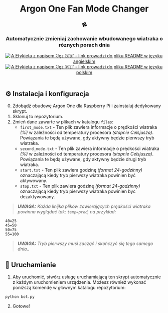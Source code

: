 <div align="center">
   <h1>Argon One Fan Mode Changer</h1>
   <h3>𖣘</h3>
   <h3>Automatycznie zmieniaj zachowanie wbudowanego wiatraka o róznych porach dnia</h3>
   <a href="https://github.com/Cezary924/Argon-One-Fan-Mode-Changer/blob/master/README.md" target="__blank"><img alt="A Etykieta z napisem 'Jęz 🇬🇧' - link prowadzi do pliku README w języku angielskim" src="https://img.shields.io/badge/Jęz-🇬🇧-012169?style=for-the-badge"></a>
   <a href="https://github.com/Cezary924/Argon-One-Fan-Mode-Changer
/blob/master/README.pl-pl.md" target="__blank"><img alt="A Etykieta z napisem 'Jęz 🇵🇱' - link prowadzi do pliku README w języku polskim" src="https://img.shields.io/badge/Jęz-🇵🇱-dc143c?style=for-the-badge"></a>
</div><br/>

## ⚙️ Instalacja i konfiguracja</h3>
0. Zdobądź obudowę Argon One dla Raspberry Pi i zainstaluj dedykowany skrypt.
1. Sklonuj to repozytorium.
2. Zmień dane zawarte w plikach w katalogu `files`:
   - `first_mode.txt` - Ten plik zawiera informacje o prędkości wiatraka _(%)_ w zależności od temperatury procesora _(stopnie Celsjusza)_. Powiązania te będą używane, gdy aktywny będzie pierwszy tryb wiatraka.
   - `second_mode.txt` - Ten plik zawiera informacje o prędkości wiatraka _(%)_ w zależności od temperatury procesora _(stopnie Celsjusza)_. Powiązania te będą używane, gdy aktywny będzie drugi tryb wiatraka.
   - `start.txt` - Ten plik zawiera godzinę _(format 24-godzinny)_ oznaczającą kiedy tryb pierwszy wiatraka powinien być aktywowany.
   - `stop.txt` - Ten plik zawiera godzinę _(format 24-godzinny)_ oznaczającą kiedy tryb pierwszy wiatraka powinien byc dezaktywowany.
> _**UWAGA:** Każda linijka plików zawierających prędkości wiatraka powinna wyglądać tak: `temp=pred`, na przykład:_
```
40=25
45=50
50=75
55=100
```
> _**UWAGA:** Tryb pierwszy musi zacząć i skończyć się tego samego dnia.._

## 🚀 Uruchamianie</h3>
1. Aby uruchomić, stwórz usługę uruchamiającą ten skrypt automatycznie z każdym uruchomieniem urządzenia. Możesz również wykonać poniższą komendę w głównym katalogu repozytorium:
```
python bot.py
```
2. Gotowe!
